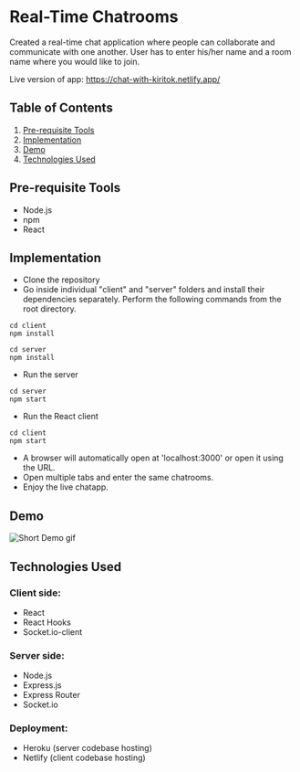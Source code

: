 # Real-Time Chatrooms
Created a real-time chat application where people can collaborate and communicate with one another.
User has to enter his/her name and a room name where you would like to join.

Live version of app: https://chat-with-kiritok.netlify.app/

## Table of Contents
1. [Pre-requisite Tools](#pre-requisite-tools)
1. [Implementation](#implementation)
1. [Demo](#demo)
1. [Technologies Used](#technologies-used)

## Pre-requisite Tools
- Node.js
- npm
- React

## Implementation
- Clone the repository
- Go inside individual "client" and "server" folders and install their dependencies separately. Perform the following commands from the root directory.
```Client folder
cd client
npm install
```

```Server folder
cd server
npm install
```

- Run the server
```
cd server
npm start
```
- Run the React client
```
cd client
npm start
```
- A browser will automatically open at 'localhost:3000' or open it using the URL.
- Open multiple tabs and enter the same chatrooms.
- Enjoy the live chatapp.

## Demo
<img src="https://raw.githubusercontent.com/kirito-k/realtime-chat-app/main/demo/1.gif" title="Short Demo gif" />


## Technologies Used
### Client side:
- React
- React Hooks
- Socket.io-client

### Server side:
- Node.js
- Express.js
- Express Router
- Socket.io

### Deployment:
- Heroku (server codebase hosting)
- Netlify (client codebase hosting)
